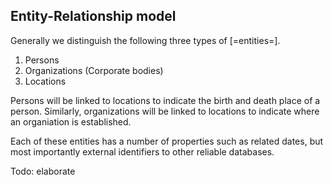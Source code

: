 ## Entity-Relationship model

Generally we distinguish the following three types of [=entities=].

1. Persons
2. Organizations (Corporate bodies)
3. Locations

Persons will be linked to locations to indicate the birth and death place of a person.
Similarly, organizations will be linked to locations to indicate where an organiation is established.

Each of these entities has a number of properties such as related dates, but most importantly external identifiers to other reliable databases.

Todo: elaborate
